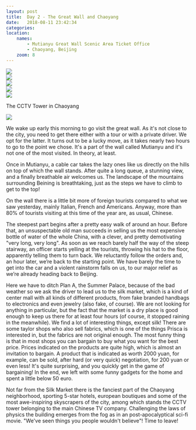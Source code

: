 ```yaml
---
layout: post
title:  Day 2 - The Great Wall and Chaoyang
date:   2018-08-11 23:42:34
categories: 
location:
    names:
        - Mutianyu Great Wall Scenic Area Ticket Office
        - Chaoyang, Beijing
    zoom: 8
---
```


<div class="post-image">
    <img src="https://s3.eu-west-3.amazonaws.com/com.simonecivetta.centralasia2018/1534110117.28812-2.jpeg" />
    
</div>

<div class="post-image">
    <img src="https://s3.eu-west-3.amazonaws.com/com.simonecivetta.centralasia2018/1534110117.28812-3.jpeg" />
    
</div>

<div class="post-image">
    <img src="https://s3.eu-west-3.amazonaws.com/com.simonecivetta.centralasia2018/1534110117.28812-4.jpeg" />
    
</div>

<div class="post-image">
    <img src="https://s3.eu-west-3.amazonaws.com/com.simonecivetta.centralasia2018/1534110117.28812-5.jpeg" />
</div>

<div class="post-image">
    <img src="https://s3.eu-west-3.amazonaws.com/com.simonecivetta.centralasia2018/1534110117.28812-1.jpeg" />
    <p class="post-image-caption">The CCTV Tower in Chaoyang</p>
</div>

<div class="post-image">
    <img src="https://s3.eu-west-3.amazonaws.com/com.simonecivetta.centralasia2018/1534110117.28812-0.jpeg" />
</div>

We wake up early this morning to go visit the great wall. As it's not close to the city, you need to get there either with a tour or with a private driver. We opt for the latter. It turns out to be a lucky move, as it takes nearly two hours to go to the point we chose. It's a part of the wall called Mutianyu and it's not one of the most visited. In theory, at least.

Once in Mutianyu, a cable car takes the lazy ones like us directly on the hills on top of which the wall stands. After quite a long queue, a stunning view, and a finally breathable air welcomes us. The landscape of the mountains surrounding Beining is breathtaking, just as the steps we have to climb to get to the top! 

On the wall there is a little bit more of foreign tourists compared to what we saw yesterday, mainly Italian, French and Americans. Anyway, more than 80% of tourists visiting at this time of the year are, as usual, Chinese.

The steepest part begins after a pretty easy walk of around an hour. Before that, an unsuspectable old man succeeds in selling us the most expensive bottle of water of the whole China, with a clever, and pretty demotivating "very long, very long". As soon as we reach barely half the way of the steep stairway, an officer starts yelling at the tourists, throwing his hat to the floor, apparently telling them to turn back. We reluctantly follow the orders and, an hour later, we’re back to the starting point. We have barely the time to get into the car and a violent rainstorm falls on us, to our major relief as we’re already heading back to Beijing.


Here we have to ditch Plan A, the Summer Palace, because of the bad weather so we ask the driver to lead us to the silk market, which is a kind of center mall with all kinds of different products, from fake branded handbags to electronics and even jewelry (also fake, of course). We are not looking for anything in particular, but the fact that the market is a dry place is good enough to keep us there for at least four hours (of course, it stopped raining in the meanwhile). We find a lot of interesting things, except silk! There are some taylor shops who also sell fabrics, which is one of the things Prisca is interested in, but the fabrics are not original enough. The most funny thing is that in most shops you can bargain to buy what you want for the best price. Prices indicated on the products are quite high, which is almost an invitation to bargain. A product that is indicated as worth 2000 yuan, for example, can be sold, after hard (or very quick) negotiation, for 200 yuan or even less! It's quite surprising, and you quickly get in the game of bargaining! In the end, we left with some funny gadgets for the home and spent a little below 50 euro. 

Not far from the Silk Market there is the fanciest part of the Chaoyang neighborhood, sporting 5-star hotels, european boutiques and some of the most awe-inspiring skyscrapers of the city, among which stands the CCTV tower belonging to the main Chinese TV company. Challenging the laws of physics the building emerges from the fog as in an post-apocalyptical sci-fi movie. "We've seen things you people wouldn't believe"!
Time to leave! 
